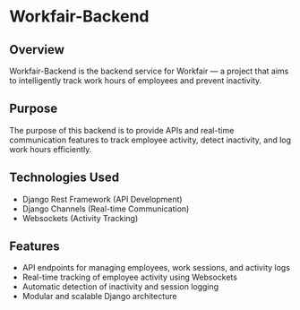 # Workfair-Backend

## Overview
Workfair-Backend is the backend service for Workfair — a project that aims to intelligently track work hours of employees and prevent inactivity.

## Purpose
The purpose of this backend is to provide APIs and real-time communication features to track employee activity, detect inactivity, and log work hours efficiently.

## Technologies Used
- Django Rest Framework (API Development)  
- Django Channels (Real-time Communication)  
- Websockets (Activity Tracking)  

## Features
- API endpoints for managing employees, work sessions, and activity logs  
- Real-time tracking of employee activity using Websockets  
- Automatic detection of inactivity and session logging  
- Modular and scalable Django architecture  
